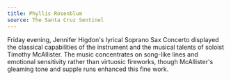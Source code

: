 ```yaml
---
title: Phyllis Rosenblum
source: The Santa Cruz Sentinel
---
```

Friday evening, Jennifer Higdon's lyrical Soprano Sax Concerto displayed the classical capabilities of the instrument and the musical talents of soloist Timothy McAllister. The music concentrates on song-like lines and emotional sensitivity rather than virtuosic fireworks, though McAllister's gleaming tone and supple runs enhanced this fine work.